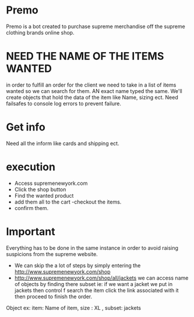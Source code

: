 # Premo
Premo is a bot created to purchase supreme merchandise off the supreme clothing brands online shop.

# NEED THE NAME OF THE ITEMS WANTED 

in order to fulfill an order for the client we need to take in a list of items wanted so we can search for them.
AN exact name typed the same.
We'll create objects that hold the data of the item like 
Name, sizing ect.
Need failsafes to console log errors to prevent failure. 

# Get info

Need all the inform like cards and shipping ect.

# execution
- Access supremenewyork.com
- Click the shop button
- Find the wanted product
- add them all to the cart
-checkout the items. 
- confirm them.

# Important 
Everything has to be done in the same instance in order to avoid raising suspicions from 
the supreme website.
- We can skip the a lot of steps by simply entering the http://www.supremenewyork.com/shop
- http://www.supremenewyork.com/shop/all/jackets we can access name of objects by finding there subset 
ie: if we want a jacket we put in jackets then control f search the item click the link associated with it then proceed to finish the order.

Object ex:
item: Name of item,
size : XL ,
subset: jackets
